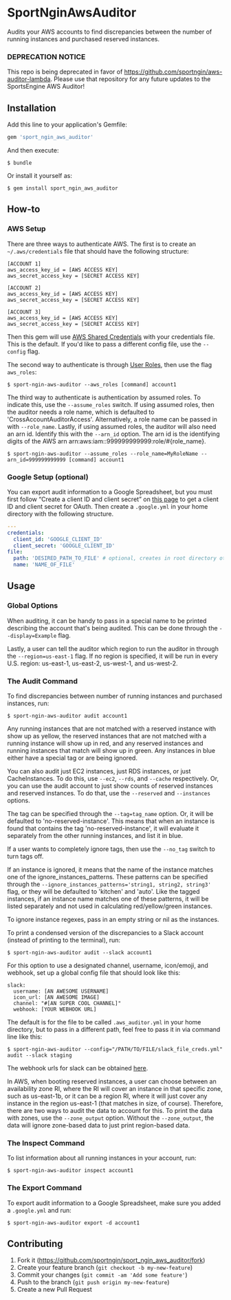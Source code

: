 # SportNginAwsAuditor
Audits your AWS accounts to find discrepancies between the number of running instances and purchased reserved instances.

### DEPRECATION NOTICE
This repo is being deprecated in favor of https://github.com/sportngin/aws-auditor-lambda. Please use that repository for any future updates to the SportsEngine AWS Auditor!

## Installation

Add this line to your application's Gemfile:

```ruby
gem 'sport_ngin_aws_auditor'
```

And then execute:

    $ bundle

Or install it yourself as:

    $ gem install sport_ngin_aws_auditor

## How-to

### AWS Setup
There are three ways to authenticate AWS. The first is to create an `~/.aws/credentials` file that should have the following structure:

```
[ACCOUNT 1]
aws_access_key_id = [AWS ACCESS KEY]
aws_secret_access_key = [SECRET ACCESS KEY]

[ACCOUNT 2]
aws_access_key_id = [AWS ACCESS KEY]
aws_secret_access_key = [SECRET ACCESS KEY]

[ACCOUNT 3]
aws_access_key_id = [AWS ACCESS KEY]
aws_secret_access_key = [SECRET ACCESS KEY]
```

Then this gem will use [AWS Shared Credentials](http://docs.aws.amazon.com/cli/latest/userguide/cli-chap-getting-started.html) with your credentials file. This is the default. If you'd like to pass a different config file, use the `--config` flag. 

The second way to authenticate is through [User Roles](http://docs.aws.amazon.com/IAM/latest/UserGuide/tutorial_cross-account-with-roles.html), then use the flag `aws_roles`:

    $ sport-ngin-aws-auditor --aws_roles [command] account1

The third way to authenticate is authentication by assumed roles. To indicate this, use the `--assume_roles` switch. If using assumed roles, then the auditor needs a role name, which is defaulted to 'CrossAccountAuditorAccess'. Alternatively, a role name can be passed in with `--role_name`. Lastly, if using assumed roles, the auditor will also need an arn id. Identify this with the `--arn_id` option. The arn id is the identifying digits of the AWS arn arn:aws:iam::999999999999:role/#{role_name}.

```
$ sport-ngin-aws-auditor --assume_roles --role_name=MyRoleName --arn_id=999999999999 [command] account1
```

### Google Setup (optional)
You can export audit information to a Google Spreadsheet, but you must first follow “Create a client ID and client secret” on [this page](https://developers.google.com/drive/web/auth/web-server) to get a client ID and client secret for OAuth. Then create a `.google.yml` in your home directory with the following structure.

```yaml
---
credentials:
  client_id: 'GOOGLE_CLIENT_ID'
  client_secret: 'GOOGLE_CLIENT_ID'
file:
  path: 'DESIRED_PATH_TO_FILE' # optional, creates in root directory otherwise
  name: 'NAME_OF_FILE'
```
 
## Usage

### Global Options

When auditing, it can be handy to pass in a special name to be printed describing the account that's being audited. This can be done through the `--display=Example` flag.

Lastly, a user can tell the auditor which region to run the auditor in through the `--region=us-east-1` flag. If no region is specified, it will be run in every U.S. region: us-east-1, us-east-2, us-west-1, and us-west-2.

### The Audit Command

To find discrepancies between number of running instances and purchased instances, run:

    $ sport-ngin-aws-auditor audit account1

Any running instances that are not matched with a reserved instance with show up as yellow, the reserved instances that are not matched with a running instance will show up in red, and any reserved instances and running instances that match will show up in green. Any instances in blue either have a special tag or are being ignored.

You can also audit just EC2 instances, just RDS instances, or just CacheInstances. To do this, use `--ec2`, `--rds`, and `--cache` respectively. Or, you can use the audit account to just show counts of reserved instances and reserved instances. To do that, use the `--reserved` and `--instances` options.

The tag can be specified through the `--tag=tag_name` option. Or, it will be defaulted to 'no-reserved-instance'. This means that when an instance is found that contains the tag 'no-reserved-instance', it will evaluate it separately from the other running instances, and list it in blue.

If a user wants to completely ignore tags, then use the `--no_tag` switch to turn tags off.

If an instance is ignored, it means that the name of the instance matches one of the ignore_instances_patterns. These patterns can be specified through the `--ignore_instances_patterns='string1, string2, string3'` flag, or they will be defaulted to 'kitchen' and 'auto'. Like the tagged instances, if an instance name matches one of these patterns, it will be listed separately and not used in calculating red/yellow/green instances.

To ignore instance regexes, pass in an empty string or nil as the instances.

To print a condensed version of the discrepancies to a Slack account (instead of printing to the terminal), run:

    $ sport-ngin-aws-auditor audit --slack account1

For this option to use a designated channel, username, icon/emoji, and webhook, set up a global config file that should look like this:

```
slack:
  username: [AN AWESOME USERNAME]
  icon_url: [AN AWESOME IMAGE]
  channel: "#[AN SUPER COOL CHANNEL]"
  webhook: [YOUR WEBHOOK URL]
```

The default is for the file to be called `.aws_auditor.yml` in your home directory, but to pass in a different path, feel free to pass it in via command line like this:

    $ sport-ngin-aws-auditor --config="/PATH/TO/FILE/slack_file_creds.yml" audit --slack staging

The webhook urls for slack can be obtained [here](https://api.slack.com/incoming-webhooks).

In AWS, when booting reserved instances, a user can choose between an availability zone RI, where the RI will cover an instance in that specific zone, such as us-east-1b, or it can be a region RI, where it will just cover any instance in the region us-east-1 (that matches in size, of course). Therefore, there are two ways to audit the data to account for this. To print the data with zones, use the `--zone_output` option. Without the `--zone_output`, the data will ignore zone-based data to just print region-based data. 

### The Inspect Command

To list information about all running instances in your account, run:

    $ sport-ngin-aws-auditor inspect account1

### The Export Command

To export audit information to a Google Spreadsheet, make sure you added a `.google.yml` and run:

    $ sport-ngin-aws-auditor export -d account1
    
## Contributing

1. Fork it (https://github.com/sportngin/sport_ngin_aws_auditor/fork)
2. Create your feature branch (`git checkout -b my-new-feature`)
3. Commit your changes (`git commit -am 'Add some feature'`)
4. Push to the branch (`git push origin my-new-feature`)
5. Create a new Pull Request
